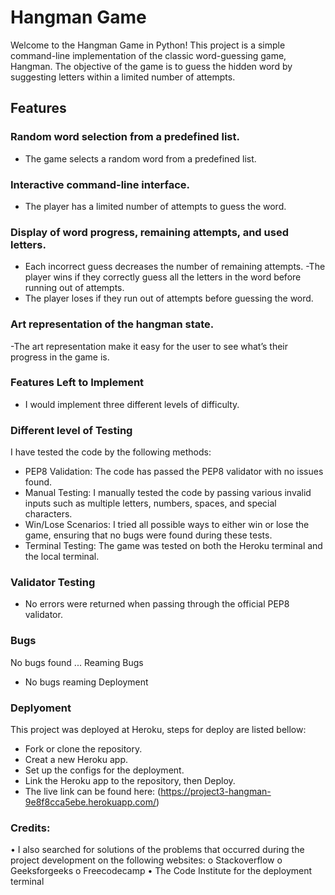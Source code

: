 # Hangman Game 
Welcome to the Hangman Game in Python! This project is a simple command-line implementation of the classic word-guessing game, Hangman. The objective of the game is to guess the hidden word by suggesting letters within a limited number of attempts.

<!--photo-->

## Features

### Random word selection from a predefined list.

- The game selects a random word from a predefined list.

### Interactive command-line interface.

- The player has a limited number of attempts to guess the word.

### Display of word progress, remaining attempts, and used letters.

- Each incorrect guess decreases the number of remaining attempts.
-The player wins if they correctly guess all the letters in the word before running out of attempts.
- The player loses if they run out of attempts before guessing the word.

### Art representation of the hangman state.

-The art representation  make it easy for the user to see what’s their progress in the game is. 

### Features Left to Implement
- I would implement three different levels of difficulty.

###  Different level of Testing
I have tested the code by the following methods:
-	PEP8 Validation: The code has passed the PEP8 validator with no issues found.
-	Manual Testing: I manually tested the code by passing various invalid inputs such as multiple letters, numbers, spaces, and special characters.
-	Win/Lose Scenarios: I tried all possible ways to either win or lose the game, ensuring that no bugs were found during these tests.
-	Terminal Testing: The game was tested on both the Heroku terminal and the local terminal.

### Validator Testing
-	No errors were returned when passing through the official PEP8 validator.

### Bugs
No bugs found
...
Reaming Bugs
-	No bugs reaming
Deployment

### Deplyoment
This project was deployed at Heroku, steps for deploy are listed bellow:
-	Fork or clone the repository.
-	Creat a new Heroku app.
-	Set up the configs for the deployment.
-	Link the Heroku app to the repository, then Deploy.
-	The live link can be found here: (https://project3-hangman-9e8f8cca5ebe.herokuapp.com/)

### Credits:
•	I also searched for solutions of the problems that occurred during the project development on the following websites:
o	Stackoverflow
o	Geeksforgeeks
o	Freecodecamp
•	The Code Institute for the deployment terminal

